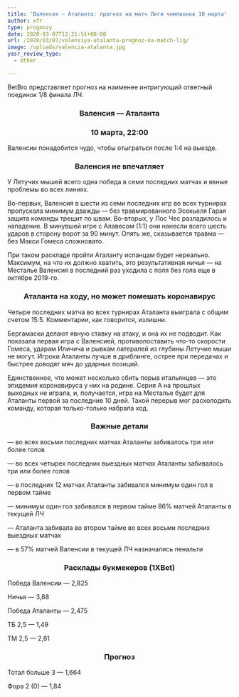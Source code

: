 ```yaml
---
title: 'Валенсия — Аталанта: прогноз на матч Лиги чемпионов 10 марта'
author: xfr
type: prognozy
date: 2020-03-07T12:21:51+00:00
url: /2020/03/07/valensiya-atalanta-prognoz-na-match-lig/
image: /uploads/valencia-atalanta.jpg
yasr_review_type:
  - Other

---
```

BetBro представляет прогноз на наименее интригующий ответный поединок 1/8 финала ЛЧ.

<h3 style="text-align: center">
  <strong>Валенсия &#8212; Аталанта</strong>
</h3>

<h3 style="text-align: center">
  <strong>10 марта, 22:00</strong>
</h3>

Валенсии понадобится чудо, чтобы отыграться после 1:4 на выезде.

<h3 style="text-align: center">
  <strong>Валенсия не впечатляет</strong>
</h3>

У Летучих мышей всего одна победа в семи последних матчах и явные проблемы во всех линиях.
  
Во-первых, Валенсия в шести из семи последних игр во всех турнирах пропускала минимум дважды &#8212; без травмированного Эсекьеля Гарая защита команды трещит по швам. Во-вторых, у Лос Чес разладилось и нападение. В минувшей игре с Алавесом (1:1) они нанесли всего шесть ударов в сторону ворот за 90 минут. Опять же, сказывается травма &#8212; без Макси Гомеса сложновато.

При таком раскладе пройти Аталанту испанцам будет нереально. Максимум, на что их должно хватить, это результативная ничья &#8212; на Месталье Валенсия в последний раз уходила с поля без гола еще в октябре 2019-го.

<h3 style="text-align: center">
  <strong>Аталанта на ходу, но может помешать коронавирус</strong>
</h3>

Четыре последних матча во всех турнирах Аталанта выиграла с общим счетом 15:5. Комментарии, как говорится, излишни.
  
Бергамаски делают явную ставку на атаку, и она их не подводит. Как показала первая игра с Валенсией, противопоставить что-то скорости Гомеса, ударам Иличича и рывкам латералей из глубины Летучие мыши не могут. Игроки Аталанты лучше в дриблинге, острее при передачах и быстрее доводят мяч до ударных позиций.

Единственное, что может несколько сбить порыв итальянцев &#8212; это эпидемия коронавируса у них на родине. Серия А на прошлых выходных не играла, и, получается, игра на Месталье будет для Аталанты первой за последние 10 дней. Такой перерыв мог расхолодить команду, которая только-только набрала ход.

<h3 style="text-align: center">
  <strong>Важные детали</strong>
</h3>

&#8212; во всех восьми последних матчах Аталанты забивалось три или более голов

&#8212; во всех четырех последних выездных матчах Аталанты забивалось три или более голов

&#8212; в последних 12 матчах Аталанты забивался минимум один гол в первом тайме

&#8212; минимум один гол забивался в первом тайме 86% матчей Аталанты в текущей ЛЧ

&#8212; Аталанта забивала во втором тайме во всех восьми последних выездных матчах

&#8212; в 57% матчей Валенсии в текущей ЛЧ назначались пенальти

<h3 style="text-align: center">
  <strong>Расклады букмекеров (1XBet)</strong>
</h3>

Победа Валенсии &#8212; 2,825

Ничья &#8212; 3,88

Победа Аталанты &#8212; 2,475

ТБ 2,5 &#8212; 1,49

ТМ 2,5 &#8212; 2,81

<h3 style="text-align: center">
  <strong>Прогноз</strong>
</h3>

Тотал больше 3 &#8212; 1,664

Фора 2 (0) &#8212; 1,84